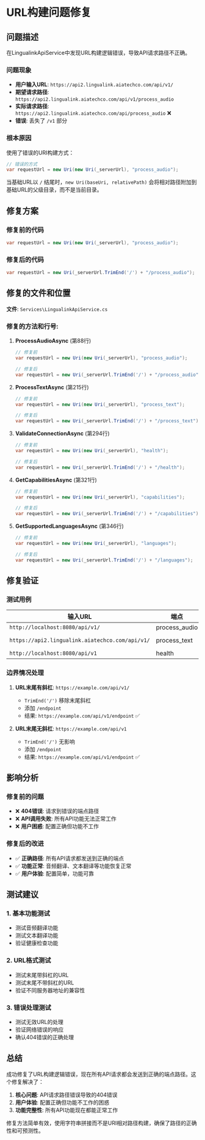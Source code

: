 # URL构建问题修复

## 问题描述

在LingualinkApiService中发现URL构建逻辑错误，导致API请求路径不正确。

### 问题现象
- **用户输入URL**: `https://api2.lingualink.aiatechco.com/api/v1/`
- **期望请求路径**: `https://api2.lingualink.aiatechco.com/api/v1/process_audio`
- **实际请求路径**: `https://api2.lingualink.aiatechco.com/api/process_audio` ❌
- **错误**: 丢失了 `/v1` 部分

### 根本原因

使用了错误的URI构建方式：
```csharp
// 错误的方式
var requestUrl = new Uri(new Uri(_serverUrl), "process_audio");
```

当基础URL以 `/` 结尾时，`new Uri(baseUri, relativePath)` 会将相对路径附加到基础URL的父级目录，而不是当前目录。

## 修复方案

### 修复前的代码
```csharp
var requestUrl = new Uri(new Uri(_serverUrl), "process_audio");
```

### 修复后的代码
```csharp
var requestUrl = new Uri(_serverUrl.TrimEnd('/') + "/process_audio");
```

## 修复的文件和位置

**文件**: `Services\LingualinkApiService.cs`

### 修复的方法和行号:

1. **ProcessAudioAsync** (第88行)
   ```csharp
   // 修复前
   var requestUrl = new Uri(new Uri(_serverUrl), "process_audio");
   
   // 修复后
   var requestUrl = new Uri(_serverUrl.TrimEnd('/') + "/process_audio");
   ```

2. **ProcessTextAsync** (第215行)
   ```csharp
   // 修复前
   var requestUrl = new Uri(new Uri(_serverUrl), "process_text");
   
   // 修复后
   var requestUrl = new Uri(_serverUrl.TrimEnd('/') + "/process_text");
   ```

3. **ValidateConnectionAsync** (第294行)
   ```csharp
   // 修复前
   var requestUrl = new Uri(new Uri(_serverUrl), "health");
   
   // 修复后
   var requestUrl = new Uri(_serverUrl.TrimEnd('/') + "/health");
   ```

4. **GetCapabilitiesAsync** (第321行)
   ```csharp
   // 修复前
   var requestUrl = new Uri(new Uri(_serverUrl), "capabilities");
   
   // 修复后
   var requestUrl = new Uri(_serverUrl.TrimEnd('/') + "/capabilities");
   ```

5. **GetSupportedLanguagesAsync** (第346行)
   ```csharp
   // 修复前
   var requestUrl = new Uri(new Uri(_serverUrl), "languages");
   
   // 修复后
   var requestUrl = new Uri(_serverUrl.TrimEnd('/') + "/languages");
   ```

## 修复验证

### 测试用例

| 输入URL | 端点 | 期望结果 | 修复前结果 | 修复后结果 |
|---------|------|----------|------------|------------|
| `http://localhost:8080/api/v1/` | process_audio | `http://localhost:8080/api/v1/process_audio` | `http://localhost:8080/api/process_audio` ❌ | `http://localhost:8080/api/v1/process_audio` ✅ |
| `https://api2.lingualink.aiatechco.com/api/v1/` | process_text | `https://api2.lingualink.aiatechco.com/api/v1/process_text` | `https://api2.lingualink.aiatechco.com/api/process_text` ❌ | `https://api2.lingualink.aiatechco.com/api/v1/process_text` ✅ |
| `http://localhost:8080/api/v1` | health | `http://localhost:8080/api/v1/health` | `http://localhost:8080/api/health` ❌ | `http://localhost:8080/api/v1/health` ✅ |

### 边界情况处理

1. **URL末尾有斜杠**: `https://example.com/api/v1/`
   - `TrimEnd('/')` 移除末尾斜杠
   - 添加 `/endpoint` 
   - 结果: `https://example.com/api/v1/endpoint` ✅

2. **URL末尾无斜杠**: `https://example.com/api/v1`
   - `TrimEnd('/')` 无影响
   - 添加 `/endpoint`
   - 结果: `https://example.com/api/v1/endpoint` ✅

## 影响分析

### 修复前的问题
- ❌ **404错误**: 请求到错误的端点路径
- ❌ **API调用失败**: 所有API功能无法正常工作
- ❌ **用户困惑**: 配置正确但功能不工作

### 修复后的改进
- ✅ **正确路径**: 所有API请求都发送到正确的端点
- ✅ **功能正常**: 音频翻译、文本翻译等功能恢复正常
- ✅ **用户体验**: 配置简单，功能可靠

## 测试建议

### 1. 基本功能测试
- 测试音频翻译功能
- 测试文本翻译功能
- 验证健康检查功能

### 2. URL格式测试
- 测试末尾带斜杠的URL
- 测试末尾不带斜杠的URL
- 验证不同服务器地址的兼容性

### 3. 错误处理测试
- 测试无效URL的处理
- 验证网络错误的响应
- 确认404错误的正确处理

## 总结

成功修复了URL构建逻辑错误，现在所有API请求都会发送到正确的端点路径。这个修复解决了：

1. **核心问题**: API请求路径错误导致的404错误
2. **用户体验**: 配置正确但功能不工作的困惑
3. **功能完整性**: 所有API功能现在都能正常工作

修复方法简单有效，使用字符串拼接而不是URI相对路径构建，确保了路径的正确性和可预测性。

